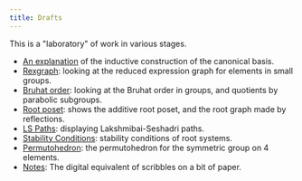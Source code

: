 ```yaml
---
title: Drafts
---
```


This is a "laboratory" of work in various stages.

- [An explanation](/drafts/kl_basis/) of the inductive construction of the canonical basis.
- [Rexgraph](/drafts/rexgraph/): looking at the reduced expression graph for elements in small groups.
- [Bruhat order](/drafts/bruhat/): looking at the Bruhat order in groups, and quotients by parabolic subgroups.
- [Root poset](/drafts/root_poset/): shows the additive root poset, and the root graph made by reflections.
- [LS Paths](/drafts/lspaths/): displaying Lakshmibai-Seshadri paths.
- [Stability Conditions](/drafts/stability_conditions/): stability conditions of root systems.
- [Permutohedron](/drafts/permutohedron/): the permutohedron for the symmetric group on 4 elements.
- [Notes](/drafts/notes/): The digital equivalent of scribbles on a bit of paper.
